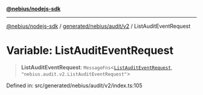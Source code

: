 [**@nebius/nodejs-sdk**](../../../../../README.md)

***

[@nebius/nodejs-sdk](../../../../../README.md) / [generated/nebius/audit/v2](../README.md) / ListAuditEventRequest

# Variable: ListAuditEventRequest

> **ListAuditEventRequest**: `MessageFns`\<[`ListAuditEventRequest`](../interfaces/ListAuditEventRequest.md), `"nebius.audit.v2.ListAuditEventRequest"`\>

Defined in: src/generated/nebius/audit/v2/index.ts:105

